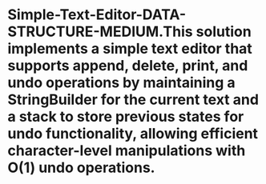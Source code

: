# Simple-Text-Editor-DATA-STRUCTURE-MEDIUM.This solution implements a simple text editor that supports append, delete, print, and undo operations by maintaining a StringBuilder for the current text and a stack to store previous states for undo functionality, allowing efficient character-level manipulations with O(1) undo operations.
